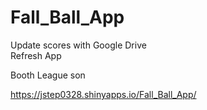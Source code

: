 # Fall_Ball_App
Update scores with Google Drive  
Refresh App  

Booth League son


https://jstep0328.shinyapps.io/Fall_Ball_App/
